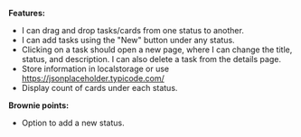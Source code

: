 **Features:**

- I can drag and drop tasks/cards from one status to another.
- I can add tasks using the "New" button under any status.
- Clicking on a task should open a new page, where I can change the title, status, and description. I can also delete a task from the details page.
- Store information in localstorage or use https://jsonplaceholder.typicode.com/
- Display count of cards under each status.

**Brownie points:**

- Option to add a new status.
  
  
